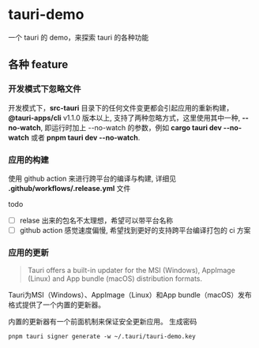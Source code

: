 # tauri-demo

一个 tauri 的 demo，来探索 tauri 的各种功能

## 各种 feature

### 开发模式下忽略文件

开发模式下，**src-tauri** 目录下的任何文件变更都会引起应用的重新构建，**@tauri-apps/cli** v1.1.0 版本以上, 支持了两种忽略方式，这里使用其中一种, **--no-watch**, 即运行时加上 --no-watch 的参数，例如 **cargo tauri dev --no-watch** 或者 **pnpm tauri dev --no-watch**.

### 应用的构建

使用 github action 来进行跨平台的编译与构建, 详细见 **.github/workflows/.release.yml** 文件

todo

- [ ] relase 出来的包名不太理想，希望可以带平台名称
- [ ] github action 感觉速度偏慢, 希望找到更好的支持跨平台编译打包的 ci 方案

### 应用的更新

> Tauri offers a built-in updater for the MSI (Windows), AppImage (Linux) and App bundle (macOS) distribution formats.

Tauri为MSI（Windows）、AppImage（Linux）和App bundle（macOS）发布格式提供了一个内置的更新器。

内置的更新器有一个前面机制来保证安全更新应用。
生成密码

```
pnpm tauri signer generate -w ~/.tauri/tauri-demo.key
```